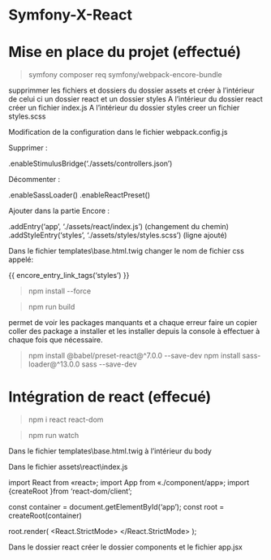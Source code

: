 ﻿# Symfony-X-React
 
# Mise en place du projet (effectué)

> symfony composer req symfony/webpack-encore-bundle

supprimmer les fichiers et dossiers du dossier assets et créer à l’intérieur de celui ci un dossier react et un dossier styles
A l’intérieur du dossier react créer un fichier index.js
A l’intérieur du dossier styles creer un fichier styles.scss

Modification de la configuration dans le fichier webpack.config.js

Supprimer :

.enableStimulusBridge(‘./assets/controllers.json’)

Décommenter : 

.enableSassLoader()
.enableReactPreset()

Ajouter dans la partie Encore : 

.addEntry(‘app’, ‘./assets/react/index.js’)            (changement du chemin)
.addStyleEntry(‘styles’, ‘./assets/styles/styles.scss’)          (ligne ajouté)
 

Dans le fichier templates\base.html.twig changer le nom de fichier css appelé:

{{ encore_entry_link_tags(‘styles’) }}



> npm install --force

> npm run build  

permet de voir les packages manquants et a chaque erreur faire un copier coller des package a installer et les installer depuis la console à effectuer à chaque fois que nécessaire.

> npm install @babel/preset-react@^7.0.0 --save-dev
> npm install sass-loader@^13.0.0 sass --save-dev

# Intégration de react (effecué)

> npm i react react-dom

> npm run watch 

Dans le fichier templates\base.html.twig à l’intérieur du body

<div id=»app»><div>

Dans le fichier assets\react\index.js

import React from «react»;
import App from «./component/app»;
import {createRoot }from ‘react-dom/client’;

const container = document.getElementById(‘app’);
const root = createRoot(container)

root.render(
    <React.StrictMode>
        <App />
    </React.StrictMode>
);

Dans le dossier react créer le dossier components et le fichier app.jsx

